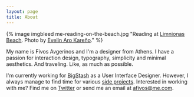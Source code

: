 ```yaml
---
layout: page
title: About
---
```

{% image imgbleed me-reading-on-the-beach.jpg "Reading at [Limnionas Beach](http://www.greece.com/destinations/Central_Greece/Evia/Settlement/Limnionas.html). Photo by [Evelin Aro Kareño](http://instagram.com/evekarenio)." %}

My name is Fivos Avgerinos and I'm a designer from Athens. I have a passion for interaction design, typography, simplicity and minimal aesthetics. And traveling. Like, as much as possible.

I'm currently working for [BigStash](http://bigstash.co/ "BigStash") as a User Interface Designer. However, I always manage to find time for various [side projects](http://dribbble.com/afivos "Fivos Avgerinos on Dribbble"). Interested in working with me? Find me on [Twitter](http://twitter.com/afivos "Fivos Avgerinos on Twitter") or send me an email at afivos@me.com.
